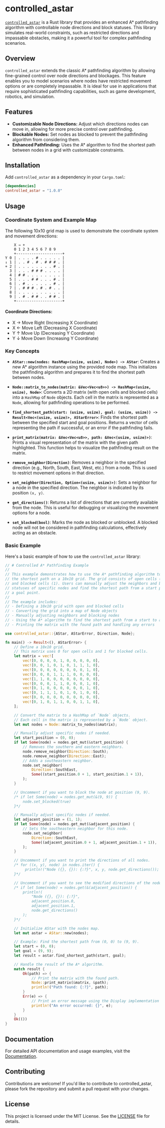 # controlled_astar

[`controlled_astar`](https://crates.io/crates/controlled_astar) is a Rust library that provides an enhanced A\* pathfinding algorithm with controllable node directions and block statuses. This library simulates real-world constraints, such as restricted directions and impassable obstacles, making it a powerful tool for complex pathfinding scenarios.

## Overview

`controlled_astar` extends the classic A\* pathfinding algorithm by allowing fine-grained control over node directions and blockages. This feature enables you to model scenarios where nodes have restricted movement options or are completely impassable. It is ideal for use in applications that require sophisticated pathfinding capabilities, such as game development, robotics, and simulation.

## Features

- **Customizable Node Directions:** Adjust which directions nodes can move in, allowing for more precise control over pathfinding.
- **Blockable Nodes:** Set nodes as blocked to prevent the pathfinding algorithm from considering them.
- **Enhanced Pathfinding:** Uses the A\* algorithm to find the shortest path between nodes in a grid with customizable constraints.

## Installation

Add `controlled_astar` as a dependency in your `Cargo.toml`:

```toml
[dependencies]
controlled_astar = "1.0.0"
```

## Usage

### Coordinate System and Example Map

The following 10x10 grid map is used to demonstrate the coordinate system and movement directions:

```
    X → +
    0 1 2 3 4 5 6 7 8 9
    +---------------------+
Y 0 | . . . . # . . . . . |
↓ 1 | . . # . # . # # # . |
+ 2 | . . . . . . . . # . |
  3 | . . . # # # . . . . |
  4 | # # . . . . . . . . |
  5 | . . . # # . . . # . |
  6 | . # . . . . . . # . |
  7 | . # # # . # . # . . |
  8 | . . . . . . . . . . |
  9 | . # . # # . . # # . |
    +---------------------+
```

#### Coordinate Directions:

- X → Move Right (Increasing X Coordinate)
- X ← Move Left (Decreasing X Coordinate)
- Y ↑ Move Up (Decreasing Y Coordinate)
- Y ↓ Move Down (Increasing Y Coordinate)

### Key Concepts

- **`AStar::new(nodes: HashMap<(usize, usize), Node>) -> AStar`**: Creates a new A\* algorithm instance using the provided node map. This initializes the pathfinding algorithm and prepares it to find the shortest path between nodes.

- **`Node::matrix_to_nodes(matrix: &Vec<Vec<u8>>) -> HashMap<(usize, usize), Node>`**: Converts a 2D matrix (with open cells and blocked cells) into a `HashMap` of `Node` objects. Each cell in the matrix is represented as a `Node`, allowing for pathfinding operations to be performed.

- **`find_shortest_path(start: (usize, usize), goal: (usize, usize)) -> Result<Vec<(usize, usize)>, AStarError>`**: Finds the shortest path between the specified start and goal positions. Returns a vector of cells representing the path if successful, or an error if the pathfinding fails.

- **`print_matrix(matrix: &Vec<Vec<u8>>, path: &Vec<(usize, usize)>)`**: Prints a visual representation of the matrix with the given path highlighted. This function helps to visualize the pathfinding result on the matrix.

- **`remove_neighbor(Direction)`**: Removes a neighbor in the specified direction (e.g., North, South, East, West, etc.) from a node. This is used to restrict movement options in that direction.

- **`set_neighbor(Direction, Option<(usize, usize)>)`**: Sets a neighbor for a node in the specified direction. The neighbor is indicated by its position `(x, y)`.

- **`get_directions()`**: Returns a list of directions that are currently available from the node. This is useful for debugging or visualizing the movement options for a node.

- **`set_blocked(bool)`**: Marks the node as blocked or unblocked. A blocked node will not be considered in pathfinding calculations, effectively acting as an obstacle.

### Basic Example

Here's a basic example of how to use the `controlled_astar` library:

```rust
// # Controlled A* Pathfinding Example
//
// This example demonstrates how to use the A* pathfinding algorithm to find
// the shortest path on a 10x10 grid. The grid consists of open cells (0)
// and blocked cells (1). Users can manually adjust the neighbors and block
// statuses of specific nodes and find the shortest path from a start point to
// a goal point.
//
// The example includes:
// - Defining a 10x10 grid with open and blocked cells
// - Converting the grid into a map of Node objects
// - Manually adjusting neighbors and blocking nodes
// - Using the A* algorithm to find the shortest path from a start to a goal
// - Printing the matrix with the found path and handling any errors

use controlled_astar::{AStar, AStarError, Direction, Node};

fn main() -> Result<(), AStarError> {
    // Define a 10x10 grid.
    // This matrix uses 0 for open cells and 1 for blocked cells.
    let matrix = vec![
        vec![0, 0, 0, 0, 1, 0, 0, 0, 0, 0],
        vec![0, 0, 1, 0, 1, 0, 1, 1, 1, 0],
        vec![0, 0, 0, 0, 0, 0, 0, 0, 1, 0],
        vec![0, 0, 0, 1, 1, 1, 0, 0, 0, 0],
        vec![1, 1, 0, 0, 0, 0, 0, 0, 0, 0],
        vec![0, 0, 0, 1, 1, 0, 0, 0, 1, 0],
        vec![0, 1, 0, 0, 0, 0, 0, 0, 1, 0],
        vec![0, 1, 1, 1, 0, 1, 0, 1, 0, 0],
        vec![0, 0, 0, 0, 0, 0, 0, 0, 0, 0],
        vec![0, 1, 0, 1, 1, 0, 0, 1, 1, 0],
    ];

    // Convert the matrix to a HashMap of `Node` objects.
    // Each cell in the matrix is represented by a `Node` object.
    let mut nodes = Node::matrix_to_nodes(&matrix);

    // Manually adjust specific nodes if needed.
    let start_position = (0, 0);
    if let Some(node) = nodes.get_mut(&start_position) {
        // Removes the southern and eastern neighbors.
        node.remove_neighbor(Direction::South);
        node.remove_neighbor(Direction::East);
        // Adds a southeastern neighbor.
        node.set_neighbor(
            Direction::SouthEast,
            Some((start_position.0 + 1, start_position.1 + 1)),
        );
    }

    // Uncomment if you want to block the node at position (9, 9).
    /* if let Some(node) = nodes.get_mut(&(9, 9)) {
        node.set_blocked(true)
    }*/

    // Manually adjust specific nodes if needed.
    let adjacent_position = (1, 1);
    if let Some(node) = nodes.get_mut(&adjacent_position) {
        // Sets the southeastern neighbor for this node.
        node.set_neighbor(
            Direction::SouthEast,
            Some((adjacent_position.0 + 1, adjacent_position.1 + 1)),
        );
    }

    // Uncomment if you want to print the directions of all nodes.
    /* for ((x, y), node) in nodes.iter() {
         println!("Node ({}, {}): {:?}", x, y, node.get_directions());
    }*/

    // Uncomment if you want to see the modified directions of the node at (1, 1).
    /* if let Some(node) = nodes.get(&(adjacent_position)) {
        println!(
            "Node ({}, {}): {:?}",
            adjacent_position.0,
            adjacent_position.1,
            node.get_directions()
        );
    }*/

    // Initialize AStar with the nodes map.
    let mut astar = AStar::new(nodes);

    // Example: Find the shortest path from (0, 0) to (9, 9).
    let start = (0, 0);
    let goal = (9, 9);
    let result = astar.find_shortest_path(start, goal);

    // Handle the result of the A* algorithm.
    match result {
        Ok(path) => {
            // Print the matrix with the found path.
            Node::print_matrix(&matrix, &path);
            println!("Path found: {:?}", path);
        }
        Err(e) => {
            // Print an error message using the Display implementation of AStarError.
            println!("An error occurred: {}", e);
        }
    }
    Ok(())
}
```

## Documentation

For detailed API documentation and usage examples, visit the [Documentation](https://docs.rs/controlled_astar).

## Contributing

Contributions are welcome! If you'd like to contribute to controlled_astar, please fork the repository and submit a pull request with your changes.

## License

This project is licensed under the MIT License. See the [LICENSE](LICENSE) file for details.
